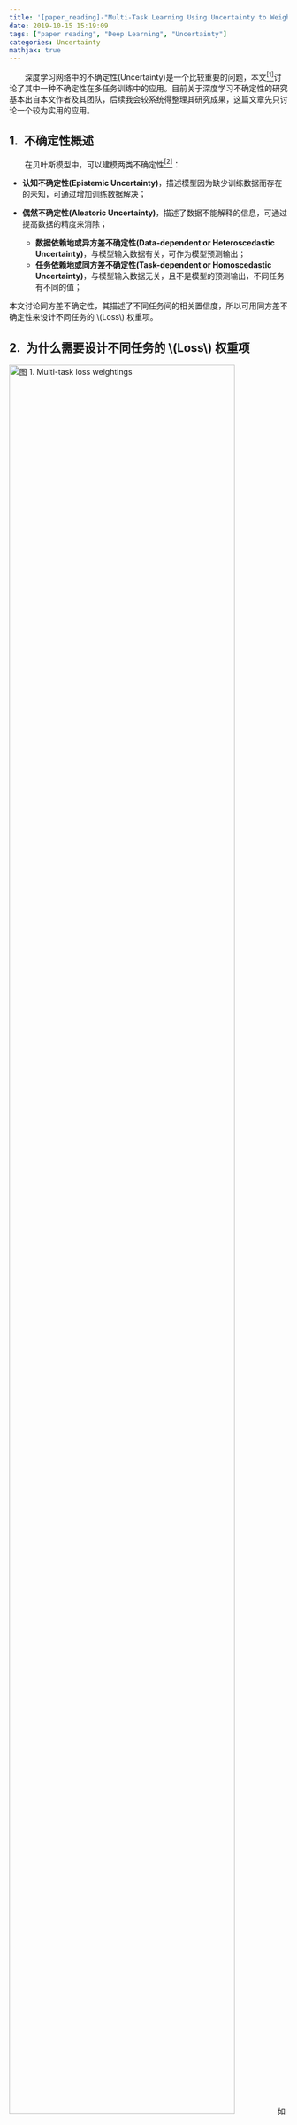 ```yaml
---
title: '[paper_reading]-"Multi-Task Learning Using Uncertainty to Weigh Losses"'
date: 2019-10-15 15:19:09
tags: ["paper reading", "Deep Learning", "Uncertainty"]
categories: Uncertainty
mathjax: true
---
```

　　深度学习网络中的不确定性(Uncertainty)是一个比较重要的问题，本文<a href="#1" id="1ref"><sup>[1]</sup></a>讨论了其中一种不确定性在多任务训练中的应用。目前关于深度学习不确定性的研究基本出自本文作者及其团队，后续我会较系统得整理其研究成果，这篇文章先只讨论一个较为实用的应用。  

## 1.&ensp;不确定性概述
　　在贝叶斯模型中，可以建模两类不确定性<a href="#2" id="2ref"><sup>[2]</sup></a>：

- **认知不确定性(Epistemic Uncertainty)**，描述模型因为缺少训练数据而存在的未知，可通过增加训练数据解决；
- **偶然不确定性(Aleatoric Uncertainty)**，描述了数据不能解释的信息，可通过提高数据的精度来消除；

    - **数据依赖地或异方差不确定性(Data-dependent or Heteroscedastic Uncertainty)**，与模型输入数据有关，可作为模型预测输出；
    - **任务依赖地或同方差不确定性(Task-dependent or Homoscedastic Uncertainty)**，与模型输入数据无关，且不是模型的预测输出，不同任务有不同的值；

本文讨论同方差不确定性，其描述了不同任务间的相关置信度，所以可用同方差不确定性来设计不同任务的 \\(Loss\\) 权重项。

## 2.&ensp;为什么需要设计不同任务的 \\(Loss\\) 权重项
<img src="mt_weight.png" width="90%" height="90%" title="图 1. Multi-task loss weightings">
　　如图 1. 所示，多任务学习能提高单任务的性能，但是要充分发挥多任务的性能，那么得精心调节各任务的 \\(Loss\\) 权重。当任务多的时候，人工搜索最优的权重项则显得费时费力，依靠模型的同方差不确定性，我们可以自动学习权重项。

## 3.&ensp;多任务似然建模
　　下面推倒基于同方差不确定性的最大化高斯似然过程。设模型权重 \\(\\mathbf{W}\\)，输入 \\(\\mathbf{x}\\)，输出为 \\(\\mathbf{f^W(x)}\\)。对于回归任务，定义模型输出为高斯似然形式：
$$p\left(\mathbf{y}\vert\mathbf{f^W(x)}\right) = \mathcal{N}\left(\mathbf{f^W(x)}, \sigma ^2\right) \tag{1}$$
其中 \\(\\sigma\\) 为观测噪声方差，描述了模型输出中含有多大的噪声。对于分类任务，玻尔兹曼分布下的模型输出概率分布为：
$$p\left(\mathbf{y}\vert\mathbf{f^W(x)},\sigma\right) = \mathrm{Softmax}\left(\frac{1}{\sigma ^2}\mathbf{f^W(x)}\right) \tag{2}$$
由此对于多任务，模型输出的联合概率分布为：
$$p\left(\mathbf{y}_1,\dots,\mathbf{y}_K\vert\mathbf{f^W(x)}\right) = p\left(\mathbf{y}_1\vert\mathbf{f^W(x)}\right) \dots p\left(\mathbf{y}_K\vert\mathbf{f^W(x)}\right) \tag{3}$$

　　对于回归任务，\\(log\\)似然函数：
$$\mathrm{log}p\left(\mathbf{y}\vert\mathbf{f^W(x)}\right) \propto -\frac{1}{2\sigma ^2} \Vert \mathbf{y-f^W(x)} \Vert ^2 - \mathrm{log}\sigma \tag{4}$$
对于分类任务，\\(log\\)似然函数：
$$\mathrm{log}p\left(\mathbf{y}=c\vert\mathbf{f^W(x)}, \sigma\right) = \frac{1}{2\sigma ^2}f_c^{\mathbf{W}}(\mathbf{x})- \mathrm{log}\sum_{c'} \mathrm{exp}\left(\frac{1}{\sigma^2}f^{\mathbf{W}}_{c'}(\mathbf{x}) \right) \tag{5}$$

　　现同时考虑回归与分类任务，则多任务的联合 \\(Loss\\)：
$$\begin{align}
\mathcal{L}(\mathbf{W}, \sigma _1, \sigma _2) &= -\mathrm{log}p\left(\mathrm{y_1,y_2}=c\vert\mathbf{f^W(x)} \right) \\
&= -\mathrm{log}\mathcal{N}\left(\mathbf{y_1};\mathbf{f^W(x)}, \sigma_1^2\right) \cdot \mathrm{Softmax}\left(\mathbf{y_2}=c;\mathbf{f^W(x)},\sigma_2\right) \\
&= \frac{1}{2\sigma_1^2}\Vert \mathbf{y}_1-\mathbf{f^W(x)}\Vert ^2 + \mathrm{log}\sigma_1 - \mathrm{log}p\left(\mathbf{y}_2=c\vert\mathbf{f^W(x)},\sigma_2\right) \\
&= \frac{1}{2\sigma_1^2}\mathcal{L}_1(\mathbf{W}) +\frac{1}{\sigma_2^2}\mathcal{L}_2(\mathbf{W}) + \mathrm{log}\sigma_1 + \mathrm{log}\frac{\sum_{c'}\mathrm{exp}\left(\frac{1}{\sigma_2^2}f_{c'}^{\mathbf{W}}(x)\right)}{\left(\sum_{c'}\mathrm{exp}\left(f_{c'}^{\mathbf{W}}(x) \right) \right)^{\frac{1}{\sigma_2^2}}} \\
&\approx \frac{1}{2\sigma_1^2}\mathcal{L}_1(\mathbf{W}) +\frac{1}{\sigma_2^2}\mathcal{L}_2(\mathbf{W}) + \mathrm{log}\sigma_1 + \mathrm{log}\sigma_2 \tag{6}
\end{align}$$

由此得到两个权重项，任务噪声 \\(\\sigma\\) 越大，则该任务的误差权重越小。实际应用中，为了数值稳定，令 \\(s:=\\mathrm{log}\\sigma^2\\):
$$\mathcal{L}(\mathbf{W}, s_1, s_2) = \frac{1}{2}\mathrm{exp}(-s_1)\mathcal{L}_1(\mathbf{W}) + \mathrm{exp}(-s_2)\mathcal{L}_2(\mathbf{W}) + \mathrm{exp}(\frac{1}{2}s_1) + \mathrm{exp}(\frac{1}{2}s_2) \tag{7}$$
对于更多任务的模型，根据任务类型也很容易扩展，网络自动学习权重项 \\((s_1,s_2,...,s_n)\\)。

## 4.&ensp;实验结果
<img src="mt.png" width="90%" height="90%" title="图 2. Multi-task">
<img src="ablation.png" width="90%" height="90%" title="图 3. 实验结果">
　　如图 2. 所示，作者设计了同时作语义分割、实例分割、深度估计的网络，由图 3. 可知，用任务的不确定性来加权任务的 \\(Loss\\)，效果显著。

## 5.&ensp;参考文献
<a id="1" href="#1ref">[1]</a> Kendall, Alex, Yarin Gal, and Roberto Cipolla. "Multi-task learning using uncertainty to weigh losses for scene geometry and semantics." Proceedings of the IEEE Conference on Computer Vision and Pattern Recognition. 2018.  
<a id="2" href="#2ref">[2]</a> Kendall, Alex, and Yarin Gal. "What uncertainties do we need in bayesian deep learning for computer vision?." Advances in neural information processing systems. 2017.
